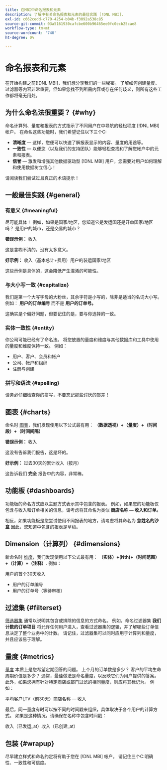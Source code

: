 ```yaml
---
title: 在MBI中命名报表和元素
description: 了解中有关命名报表和元素的最佳实践 [!DNL MBI].
exl-id: c662cedd-c779-4254-b04b-f3092a538c85
source-git-commit: 03a5161930cafcbe600b96465ee0fc0ecb25cae8
workflow-type: tm+mt
source-wordcount: '740'
ht-degree: 0%

---
```


# 命名报表和元素

在开始构建之前[!DNL MBI]，我们想分享我们的一些秘密。 了解如何创建量度、过滤器等内容非常重要，但如果您找不到所需内容或存在任何歧义，则所有这些工作都将毫无用处。

## 为什么命名法很重要？ {#why}

命名计算列、量度和报表的方式指示了不同用户在中导航的轻松程度 [!DNL MBI] 帐户。 在命名这些功能时，我们希望记住以下三个C:

* **清晰度**  — 这样，您便可以快速了解报表显示的内容、量度的用途等。
* **一致性**  — 以便您（以及我们的支持团队）能够轻松查找和了解您帐户中的元素和报表。
* **信誉**  — 激发和增强其他数据驱动型 [!DNL MBI] 用户，您需要对用户如何理解和使用数据树立信心！

请阅读我们尝试过且真正的术语提示！

## 一般最佳实践 {#general}

### 有意义 {#meaningful}

尽可能具体！ 例如，如果是国家/地区，您知道它是发运国还是开单国家/地区吗？ 是用户的城市，还是交易的城市？

**错误示例：**
收入

这是含糊不清的，没有太多意义。

**好示例：**
收入（基本总计+费用）用户的装运国家/地区

这些示例是具体的，这会降低产生混淆的可能性。

### 与大小写一致 {#capitalize}

我们是第一个大写字母的大粉丝，其余字符是小写的，除非是适当的名词大小写。 例如： **用户的订单编号** 而不是 **用户的订单号。**

这确实是个偏好问题，但要记住的是，要与你选择的一致。

### 实体一致性 {#entity}

你公司可能已经有了命名法。 将您放置的量度和维度与其他数据库和工具中使用的量度和维度保持一致。 例如：

* 用户、客户、会员和帐户
* 公司、帐户和组织
* 注册与创建

### 拼写和语法 {#spelling}

请务必仔细检查你的拼写，不要忘记那些讨厌的邮差！

## 图表 {#charts}

命名时 [图表](../tutorials/using-visual-report-builder.md)，我们发现使用以下公式最有用： **（数据透视）+（量度）+（时间段）+（时间间隔）**

**错误示例：**
收入

这没有告诉我们报告，这是坏的。

**好示例：**
过去30天的累计收入（按月）

这告诉我们 **完全** 报告中的内容，非常棒。

## 功能板 {#dashboards}

功能板的命名方式应以主题方式表示其中包含的报表。 例如，如果您的功能板仅包含与收入和订单相关的信息，请考虑将其命名为类似 **商店名称 — 收入和订单。**

相反，如果功能板是您尝试使用不同报表的地方，请考虑将其命名为 **您姓名的沙盒** 因此，您知道中包含的报表是草稿。

## Dimension（计算列） {#dimensions}

新命名时 [维度](../data-analyst/data-warehouse-mgr/creating-calculated-columns.md)，我们发现使用以下公式最有用： **（实体）+(Nth)+（时间范围）+（计算）+（注释）**. 例如：

用户的首个30天收入
* 用户的订单编号
* 用户的订单号（等待审核）

## 过滤集 {#filterset}

[筛选器集](../data-user/reports/ess-manage-data-filters.md) 通常以说明其包含或排除的信息的方式命名。 例如，命名过滤器集 **我们计数的订单项目** 将允许任何用户进入，查看过滤器集的逻辑，并了解哪些订单信息决定了整个业务中的计数。 请记住，过滤器集可以同时应用于计算列和量度，并且应该易于理解。

## 量度 {#metrics}

[量度](../data-user/reports/ess-manage-data-metrics.md) 本质上是您希望定期回答的问题。 上个月的订单数是多少？ 客户的平均生命周期价值是多少？ 通常，最佳做法是命名量度，以反映它们为用户提供的答案。 此外，如果您拥有针对特定商店或部门过滤的相同量度，则应将其标记为。 例如：

平均客户LTV（前30天）商店名称 — 收入

最后，同一量度有时可以按不同的时间戳来组织，具体取决于各个用户的计算方式。 如果是这种情况，请确保在名称中包含时间戳：

收入（已发运\_at）收入（已创建\_at）

## 包装 {#wrapup}

尽早建立样式和命名约定将有助于您在 [!DNL MBI] 帐户。 请记住三个C:明确性、一致性和可信度。
